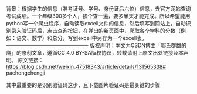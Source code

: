 背景：根据学生的信息（准考证号、学号、身份证后六位）信息，去官方网站查询考试成绩。一个年级300多个人，挨个查一遍，要多半天才能完成。所以希望能用python写一个爬虫程序，自动读取excell文件的信息，然后填写到网站上，自动识别录入验证码后，点击查询按钮，在弹出的新页面中，爬取各个学科的分数（例如：语文、数学）和总分，写到excell中另存为一个excell表。
————————————————
版权声明：本文为CSDN博主「鄂氏群雄的鹰」的原创文章，遵循CC 4.0 BY-SA版权协议，转载请附上原文出处链接及本声明。
原文链接：https://blog.csdn.net/weixin_47518343/article/details/131565338# pachongchengji

其中最重要的是识别验证码这步，且下载图片验证码是最关键的步骤
